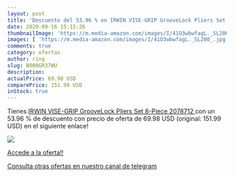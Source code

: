 ```yaml
---
layout: post
title: 'Descuento del 53.96 % en IRWIN VISE-GRIP GrooveLock Pliers Set  8'
date: 2020-09-16 15:15:26
thumbnailImage: 'https://m.media-amazon.com/images/I/41O3wbwfagL._SL200_.jpg'
images: [ 'https://m.media-amazon.com/images/I/41O3wbwfagL._SL200_.jpg' ]
comments: true
category: ofertas
author: ring
slug: B000GR37WU
description:
actualPrice: 69.98 USD
comparePrice: 151.99 USD
inStock: true
---
```


Tienes [IRWIN VISE-GRIP GrooveLock Pliers Set  8-Piece  2078712 ](https://www.amazon.com/dp/B000GR37WU/?tag=redken08-20) con un 53.96 % de descuento con precio de oferta de 69.98 USD (original: 151.99 USD) en el siguiente enlace!

[![](https://m.media-amazon.com/images/I/41O3wbwfagL._SL200_.jpg)](https://www.amazon.com/dp/B000GR37WU/?tag=redken08-20)

[Accede a la oferta!!](https://www.amazon.com/dp/B000GR37WU/?tag=redken08-20)

[Consulta otras ofertas en nuestro canal de telegram](https://t.me/s/ofertas25)
